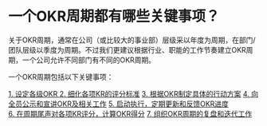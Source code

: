 # 一个OKR周期都有哪些关键事项？

关于OKR周期，通常在公司（或比较大的事业部）层级采以年度为周期，在部门/团队层级以季度为周期。不过我们更建议根据行业、职能的工作节奏建立OKR周期，一个公司允许不同部门有不同的OKR周期。

一个OKR周期包括以下关键事项：

[1. 设定各级OKR ](/IMPL/period/1.md) 
[2. 细化各项KR的评分标准](/IMPL/period/2.md) 
[3. 根据OKR制定具体的行动方案](/IMPL/period/3.md) 
[4. 向全员公示和宣讲OKR及相关工作](/IMPL/period/4.md) 
[5. 启动执行，定期更新和反馈OKR进度](/IMPL/period/5.md)  
[6. 在周期尾声对各项KR评分，计算OKR得分](/IMPL/period/6.md) 
[7. 组织OKR周期的复盘和迭代工作](/IMPL/period/7.md) 